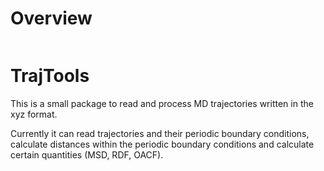 # Overview

```@contents
```

# TrajTools

This is a small package to read and process MD trajectories written in the xyz format.

Currently it can read trajectories and their periodic boundary conditions, calculate distances within the periodic boundary conditions and calculate certain quantities (MSD, RDF, OACF).
